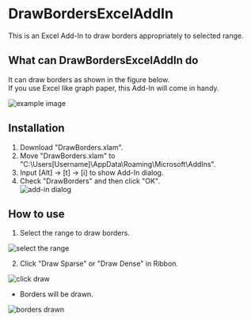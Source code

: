 # DrawBordersExcelAddIn
This is an Excel Add-In to draw borders appropriately to selected range.

## What can DrawBordersExcelAddIn do
It can draw borders as shown in the figure below.  
If you use Excel like graph paper, this Add-In will come in handy.  

![example image](https://github.com/minoru-nagasawa/DrawBordersExcelAddin/blob/master/example.png)

## Installation
1. Download "DrawBorders.xlam".
2. Move "DrawBorders.xlam" to "C:\Users\[Username]\AppData\Roaming\Microsoft\AddIns".
3. Input [Alt] -> [t] -> [i] to show Add-In dialog.
4. Check "DrawBorders" and then click "OK".  
 ![add-in dialog](https://github.com/minoru-nagasawa/DrawBordersExcelAddin/blob/master/add-in.png)

## How to use
1. Select the range to draw borders.  

 ![select the range](https://github.com/minoru-nagasawa/DrawBordersExcelAddin/blob/master/select.png)  

2. Click "Draw Sparse" or "Draw Dense" in Ribbon.  

 ![click draw](https://github.com/minoru-nagasawa/DrawBordersExcelAddin/blob/master/click.png)  

* Borders will be drawn.  

 ![borders drawn](https://github.com/minoru-nagasawa/DrawBordersExcelAddin/blob/master/drawn.png)  

